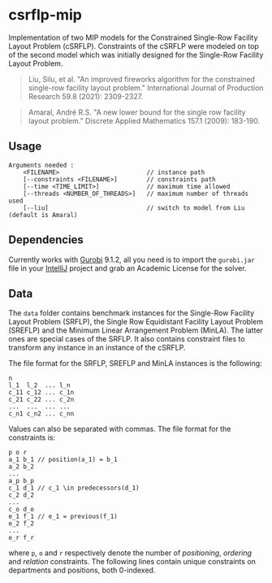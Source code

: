 # csrflp-mip

Implementation of two MIP models for the Constrained Single-Row Facility Layout Problem (cSRFLP).
Constraints of the cSRFLP were modeled on top of the second model which was initially designed for the Single-Row Facility Layout Problem.

> Liu, Silu, et al. "An improved fireworks algorithm for the constrained single-row facility layout problem." International Journal of Production Research 59.8 (2021): 2309-2327.

> Amaral, André R.S. "A new lower bound for the single row facility layout problem." Discrete Applied Mathematics 157.1 (2009): 183-190.

## Usage

```
Arguments needed :
    <FILENAME>                        // instance path
    [--constraints <FILENAME>]        // constraints path
    [--time <TIME_LIMIT>]             // maximum time allowed
    [--threads <NUMBER_OF_THREADS>]   // maximum number of threads used
    [--liu]                           // switch to model from Liu (default is Amaral)
```


## Dependencies

Currently works with [Gurobi](https://www.gurobi.com/) 9.1.2, all you need is to import the `gurobi.jar` file in your [IntelliJ](https://www.jetbrains.com/fr-fr/idea/) project and grab an Academic License for the solver.

## Data

The `data` folder contains benchmark instances for the Single-Row Facility Layout Problem (SRFLP), the Single Row Equidistant Facility Layout Problem (SREFLP) and the Minimum Linear Arrangement Problem (MinLA). The latter ones are special cases of the SRFLP. It also contains constraint files to transform any instance in an instance of the cSRFLP.

The file format for the SRFLP, SREFLP and MinLA instances is the following:
```
n
l_1  l_2  ... l_n
c_11 c_12 ... c_1n
c_21 c_22 ... c_2n
...  ...  ... ...
c_n1 c_n2 ... c_nn
```
Values can also be separated with commas.
The file format for the constraints is:

```
p o r
a_1 b_1 // position(a_1) = b_1
a_2 b_2
...
a_p b_p
c_1 d_1 // c_1 \in predecessors(d_1)
c_2 d_2
...
c_o d_o
e_1 f_1 // e_1 = previous(f_1)
e_2 f_2
...
e_r f_r
```
where `p`, `o` and `r` respectively denote the number of *positioning*, *ordering* and *relation* constraints.
The following lines contain unique constraints on departments and positions, both 0-indexed.
